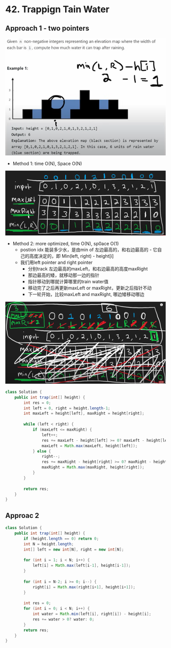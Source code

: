 # 42. Trappign Tain Water

## Approach 1 - two pointers
![alt text](image-10.png)

- Method 1: time O(N), Space O(N)

![alt text](image-11.png)

- Method 2: more optimized, time O(N), sp0ace O(1)
    - postion idx 能装多少水，是由min of 左边最高的，和右边最高的 - 它自己的高度决定的，即 Min(left, right) -  height[i]
    - 我们用left pointer and right pointer
        - 分别track 左边最高的maxLeft，和右边最高的高度maxRight
        - 那边最高的矮，就移动那一边的指针
        - 指针移动到哪就计算哪里的train water值
        - 移动完了之后再更新maxLeft or maxRight，更新之后指针不动
        - 下一轮开始，比较maxLeft and maxRight, 哪边矮移动哪边

![alt text](image-12.png)

```java
class Solution {
    public int trap(int[] height) {
        int res = 0;
        int left = 0, right = height.length-1;
        int maxLeft = height[left], maxRight = height[right];

        while (left < right) {
            if (maxLeft <= maxRight) {
                left++;
                res += maxLeft - height[left] >= 0? maxLeft - height[left]: 0;
                maxLeft = Math.max(maxLeft, height[left]);
            } else {
                right--;
                res += maxRight - height[right] >= 0? maxRight - height[right]: 0;
                maxRight = Math.max(maxRight, height[right]); 
            }
        }

        return res;
    }
}
```

## Approac 2


```java
class Solution {
    public int trap(int[] height) {
        if (height.length == 0) return 0;
        int N = height.length;
        int[] left = new int[N], right = new int[N];

        for (int i = 1; i < N; i++) {
            left[i] = Math.max(left[i-1], height[i-1]);
        }

        for (int i = N-2; i >= 0; i--) {
            right[i] = Math.max(right[i+1], height[i+1]);
        }

        int res = 0;
        for (int i = 0; i < N; i++) {
            int water = Math.min(left[i], right[i]) - height[i];
            res += water > 0? water: 0;
        }
        return res;
    }
}
```